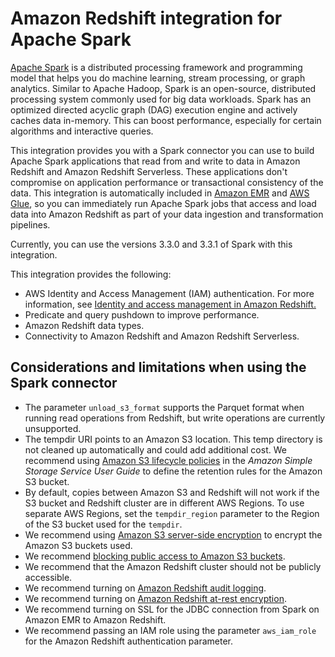 # Amazon Redshift integration for Apache Spark<a name="spark-redshift-connector"></a>

 [Apache Spark](https://aws.amazon.com/emr/features/spark/) is a distributed processing framework and programming model that helps you do machine learning, stream processing, or graph analytics\. Similar to Apache Hadoop, Spark is an open\-source, distributed processing system commonly used for big data workloads\. Spark has an optimized directed acyclic graph \(DAG\) execution engine and actively caches data in\-memory\. This can boost performance, especially for certain algorithms and interactive queries\. 

 This integration provides you with a Spark connector you can use to build Apache Spark applications that read from and write to data in Amazon Redshift and Amazon Redshift Serverless\. These applications don't compromise on application performance or transactional consistency of the data\. This integration is automatically included in [Amazon EMR](https://docs.aws.amazon.com/emr/latest/ReleaseGuide/) and [AWS Glue](https://docs.aws.amazon.com/glue/latest/dg/), so you can immediately run Apache Spark jobs that access and load data into Amazon Redshift as part of your data ingestion and transformation pipelines\. 

Currently, you can use the versions 3\.3\.0 and 3\.3\.1 of Spark with this integration\.

 This integration provides the following: 
+  AWS Identity and Access Management \(IAM\) authentication\. For more information, see [ Identity and access management in Amazon Redshift\.](https://docs.aws.amazon.com/redshift/latest/mgmt/redshift-iam-authentication-access-control.html) 
+ Predicate and query pushdown to improve performance\.
+  Amazon Redshift data types\. 
+ Connectivity to Amazon Redshift and Amazon Redshift Serverless\.

## Considerations and limitations when using the Spark connector<a name="spark-redshift-connector-considerations"></a>
+ The parameter `unload_s3_format` supports the Parquet format when running read operations from Redshift, but write operations are currently unsupported\.
+  The tempdir URI points to an Amazon S3 location\. This temp directory is not cleaned up automatically and could add additional cost\. We recommend using [ Amazon S3 lifecycle policies](https://docs.aws.amazon.com/AmazonS3/latest/userguide/object-lifecycle-mgmt.html) in the *Amazon Simple Storage Service User Guide* to define the retention rules for the Amazon S3 bucket\. 
+  By default, copies between Amazon S3 and Redshift will not work if the S3 bucket and Redshift cluster are in different AWS Regions\. To use separate AWS Regions, set the `tempdir_region` parameter to the Region of the S3 bucket used for the `tempdir`\.
+ We recommend using [Amazon S3 server\-side encryption](https://docs.aws.amazon.com/AmazonS3/latest/userguide/serv-side-encryption.html) to encrypt the Amazon S3 buckets used\. 
+ We recommend [ blocking public access to Amazon S3 buckets](https://docs.aws.amazon.com/AmazonS3/latest/userguide/access-control-block-public-access.html)\. 
+  We recommend that the Amazon Redshift cluster should not be publicly accessible\. 
+  We recommend turning on [ Amazon Redshift audit logging](https://docs.aws.amazon.com/redshift/latest/mgmt/db-auditing.html)\. 
+  We recommend turning on [ Amazon Redshift at\-rest encryption](https://docs.aws.amazon.com/redshift/latest/mgmt/security-server-side-encryption.html)\. 
+  We recommend turning on SSL for the JDBC connection from Spark on Amazon EMR to Amazon Redshift\. 
+ We recommend passing an IAM role using the parameter `aws_iam_role` for the Amazon Redshift authentication parameter\.